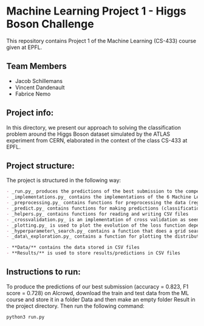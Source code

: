# Machine Learning Project 1 - Higgs Boson Challenge

This repository contains Project 1 of the Machine Learning (CS-433) course given at EPFL.

## Team Members
- Jacob Schillemans
- Vincent Dandenault
- Fabrice Nemo

## Project info: 
In this directory, we present our approach to solving the classification problem around the Higgs Boson dataset simulated by the ATLAS experiment from CERN, elaborated in the context of the class CS-433 at EPFL.

## Project structure: 

The project is structured in the following way:

```markdown
- _run.py_ produces the predictions of the best submission to the competition system (ridge regression). The predictions are saved in a file "Submission_ridge_regression.csv" saved in the Results folder.
- _implementations.py_ contains the implementations of the 6 Machine Learning functions asked in the assignment (least_squares_GD, least_squares_SGD, least_squares, ridge_regression, logistic_regression, reg_logistic_regression).
- _preprocessing.py_ contains functions for preprocessing the data (regularization and building polynomial features from the initial features).
- _predict.py_ contains functions for making predictions (classification) from the results given by our models.
- _helpers.py_ contains functions for reading and writing CSV files
- _crossvalidation.py_ is an implementation of cross validation as seen in lectures
- _plotting.py_ is used to plot the evolution of the loss function depending on the number of iterations of a given iterative algorithm.
- _hyperparameter\_search.py_ contains a function that does a grid search for the hyperparameters of reg_logistic_regression.
- _data\_exploration.py_ contains a function for plotting the distribution of the labels in the train and test set.

- **Data/** contains the data stored in CSV files
- **Results/** is used to store results/predictions in CSV files
```

## Instructions to run:
To produce the predictions of our best submission (accuracy = 0.823, F1 score = 0.728) on AIcrowd, download the train and test data from the ML course and store it in a folder Data and then make an empty folder Result in the project directory. Then run the following command:
```markdown
python3 run.py
```




